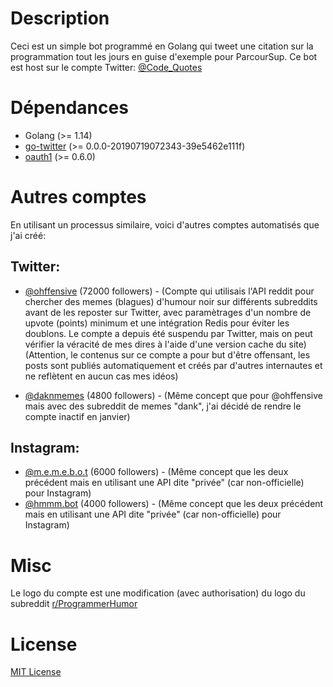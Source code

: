 # Description
Ceci est un simple bot programmé en Golang qui tweet une citation sur la programmation tout les jours en guise d'exemple pour ParcourSup. 
Ce bot est host sur le compte Twitter: [@Code_Quotes](https://twitter.com/Code_Quotes)

# Dépendances
- Golang (>= 1.14)
- [go-twitter](https://github.com/dghubble/go-twitter) (>= 0.0.0-20190719072343-39e5462e111f)
- [oauth1](https://github.com/dghubble/oauth1) (>= 0.6.0)

# Autres comptes
En utilisant un processus similaire, voici d'autres comptes automatisés que j'ai créé:

Twitter:
--------
- [@ohffensive](https://twitter.com/ohffensive) (72000 followers) - (Compte qui utilisais l'API reddit pour chercher des memes (blagues) d'humour noir sur différents subreddits avant de les reposter sur Twitter, avec paramètrages d'un nombre de upvote (points) minimum et une intégration Redis pour éviter les doublons. Le compte a depuis été suspendu par Twitter, mais on peut vérifier la véracité de mes dires à l'aide d'une version cache du site) 
(Attention, le contenus sur ce compte a pour but d'être offensant, les posts sont publiés automatiquement et créés par d'autres internautes et ne reflètent en aucun cas mes idéos)

- [@daknmemes](https://twitter.com/daknmemes) (4800 followers) - (Même concept que pour @ohffensive mais avec des subreddit de memes "dank", j'ai décidé de rendre le compte inactif en janvier)

Instagram:
----------
- [@m.e.m.e.b.o.t](https://instagram.com/m.e.m.e.b.o.t) (6000 followers) - (Même concept que les deux précédent mais en utilisant une API dite "privée" (car non-officielle) pour Instagram)
- [@hmmm.bot](https://instagram.com/hmmm.bot) (4000 followers) - (Même concept que les deux précédent mais en utilisant une API dite "privée" (car non-officielle) pour Instagram)

# Misc
Le logo du compte est une modification (avec authorisation) du logo du subreddit [r/ProgrammerHumor](https://reddit.com/r/ProgrammerHumor)

# License
[MIT License](LICENSE)
